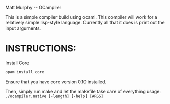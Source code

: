 Matt Murphy -- OCampiler

This is a simple compiler build using ocaml. This compiler will work for a relatively simple lisp-style language. Currently all that it does is print out the input arguments.

# INSTRUCTIONS:
Install Core

`opam install core`

Ensure that you have core version 0.10 installed.

Then, simply run make and let the makefile take care of everything
usage:  
`./ocampiler.native [-length] [-help] [ARGS]`
